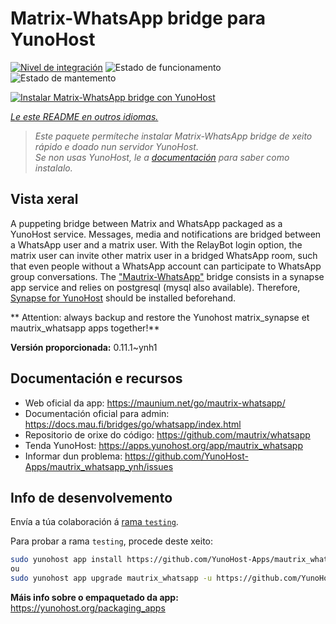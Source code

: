 <!--
NOTA: Este README foi creado automáticamente por <https://github.com/YunoHost/apps/tree/master/tools/readme_generator>
NON debe editarse manualmente.
-->

# Matrix-WhatsApp bridge para YunoHost

[![Nivel de integración](https://dash.yunohost.org/integration/mautrix_whatsapp.svg)](https://ci-apps.yunohost.org/ci/apps/mautrix_whatsapp/) ![Estado de funcionamento](https://ci-apps.yunohost.org/ci/badges/mautrix_whatsapp.status.svg) ![Estado de mantemento](https://ci-apps.yunohost.org/ci/badges/mautrix_whatsapp.maintain.svg)

[![Instalar Matrix-WhatsApp bridge con YunoHost](https://install-app.yunohost.org/install-with-yunohost.svg)](https://install-app.yunohost.org/?app=mautrix_whatsapp)

*[Le este README en outros idiomas.](./ALL_README.md)*

> *Este paquete permíteche instalar Matrix-WhatsApp bridge de xeito rápido e doado nun servidor YunoHost.*  
> *Se non usas YunoHost, le a [documentación](https://yunohost.org/install) para saber como instalalo.*

## Vista xeral

A puppeting bridge between Matrix and WhatsApp packaged as a YunoHost service.
Messages, media and notifications are bridged between a WhatsApp user and a matrix user.
With the RelayBot login option, the matrix user can invite other matrix user in a bridged WhatsApp room, such that even people without a WhatsApp account can participate to WhatsApp group conversations.
The ["Mautrix-WhatsApp"](https://docs.mau.fi/bridges/go/whatsapp/index.html) bridge consists in a synapse app service and relies on postgresql (mysql also available).
Therefore, [Synapse for YunoHost](https://github.com/YunoHost-Apps/synapse_ynh) should be installed beforehand.

** Attention: always backup and restore the Yunohost matrix_synapse et mautrix_whatsapp apps together!**


**Versión proporcionada:** 0.11.1~ynh1
## Documentación e recursos

- Web oficial da app: <https://maunium.net/go/mautrix-whatsapp/>
- Documentación oficial para admin: <https://docs.mau.fi/bridges/go/whatsapp/index.html>
- Repositorio de orixe do código: <https://github.com/mautrix/whatsapp>
- Tenda YunoHost: <https://apps.yunohost.org/app/mautrix_whatsapp>
- Informar dun problema: <https://github.com/YunoHost-Apps/mautrix_whatsapp_ynh/issues>

## Info de desenvolvemento

Envía a túa colaboración á [rama `testing`](https://github.com/YunoHost-Apps/mautrix_whatsapp_ynh/tree/testing).

Para probar a rama `testing`, procede deste xeito:

```bash
sudo yunohost app install https://github.com/YunoHost-Apps/mautrix_whatsapp_ynh/tree/testing --debug
ou
sudo yunohost app upgrade mautrix_whatsapp -u https://github.com/YunoHost-Apps/mautrix_whatsapp_ynh/tree/testing --debug
```

**Máis info sobre o empaquetado da app:** <https://yunohost.org/packaging_apps>
